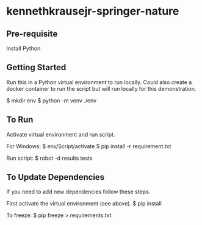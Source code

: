 # kennethkrausejr-springer-nature

## Pre-requisite
Install Python

## Getting Started
Run this in a Python virtual environment to run locally. Could also create a docker container to run the script but will run locally for this demonstration. 

$ mkdir env
$ python -m venv ./env

## To Run
Activate virtual environment and run script. 

For Windows:
$ env/Script/activate
$ pip install -r requirement.txt

Run script:
$ robot -d results tests

## To Update Dependencies
If you need to add new dependencies follow these steps. 

First activate the virtual environment (see above). 
$ pip install <package-name>

To freeze: 
$ pip freeze > requirements.txt

